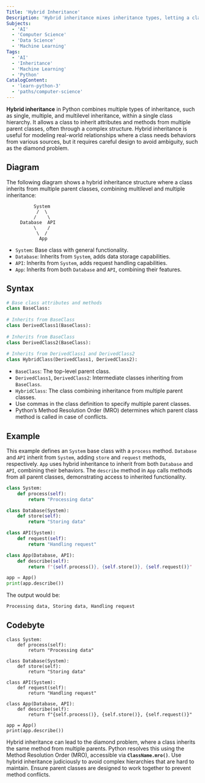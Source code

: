 ```yaml
---
Title: 'Hybrid Inheritance'
Description: 'Hybrid inheritance mixes inheritance types, letting a class inherit traits from multiple parents to model complex real-world ties.' 
Subjects: 
  - 'AI'
  - 'Computer Science'
  - 'Data Science'
  - 'Machine Learning'
Tags: 
  - 'AI' 
  - 'Inheritance'
  - 'Machine Learning'
  - 'Python'
CatalogContent:
  - 'learn-python-3'
  - 'paths/computer-science'
---
```


**Hybrid inheritance** in Python combines multiple types of inheritance, such as single, multiple, and multilevel inheritance, within a single class hierarchy. It allows a class to inherit attributes and methods from multiple parent classes, often through a complex structure. Hybrid inheritance is useful for modeling real-world relationships where a class needs behaviors from various sources, but it requires careful design to avoid ambiguity, such as the diamond problem.

## Diagram

The following diagram shows a hybrid inheritance structure where a class inherits from multiple parent classes, combining multilevel and multiple inheritance:

```
          System
           /  \
          /    \
     Database  API
          \    /
           \  /
            App
```

- `System`: Base class with general functionality.
- `Database`: Inherits from `System`, adds data storage capabilities.
- `API`: Inherits from `System`, adds request handling capabilities.
- `App`: Inherits from both `Database` and `API`, combining their features.

## Syntax

```python
# Base class attributes and methods
class BaseClass:
    
# Inherits from BaseClass
class DerivedClass1(BaseClass):
    
# Inherits from BaseClass
class DerivedClass2(BaseClass):
    
# Inherits from DerivedClass1 and DerivedClass2
class HybridClass(DerivedClass1, DerivedClass2):
```

- `BaseClass`: The top-level parent class.
- `DerivedClass1`, `DerivedClass2`: Intermediate classes inheriting from `BaseClass`.
- `HybridClass`: The class combining inheritance from multiple parent classes.
- Use commas in the class definition to specify multiple parent classes.
- Python’s Method Resolution Order (MRO) determines which parent class method is called in case of conflicts.

## Example

This example defines an `System` base class with a `process` method. `Database` and `API` inherit from `System`, adding `store` and `request` methods, respectively. `App` uses hybrid inheritance to inherit from both `Database` and `API`, combining their behaviors. The `describe` method in `App` calls methods from all parent classes, demonstrating access to inherited functionality.

```python
class System:
    def process(self):
        return "Processing data"

class Database(System):
    def store(self):
        return "Storing data"

class API(System):
    def request(self):
        return "Handling request"

class App(Database, API):
    def describe(self):
        return f"{self.process()}, {self.store()}, {self.request()}"

app = App()
print(app.describe())  
```

The output would be:

```python
Processing data, Storing data, Handling request
```

## Codebyte 

```codebyte/python
class System:
    def process(self):
        return "Processing data"

class Database(System):
    def store(self):
        return "Storing data"

class API(System):
    def request(self):
        return "Handling request"

class App(Database, API):
    def describe(self):
        return f"{self.process()}, {self.store()}, {self.request()}"

app = App()
print(app.describe()) 
```

Hybrid inheritance can lead to the diamond problem, where a class inherits the same method from multiple parents. Python resolves this using the Method Resolution Order (MRO), accessible via **`ClassName.mro()`**. Use hybrid inheritance judiciously to avoid complex hierarchies that are hard to maintain. Ensure parent classes are designed to work together to prevent method conflicts.
